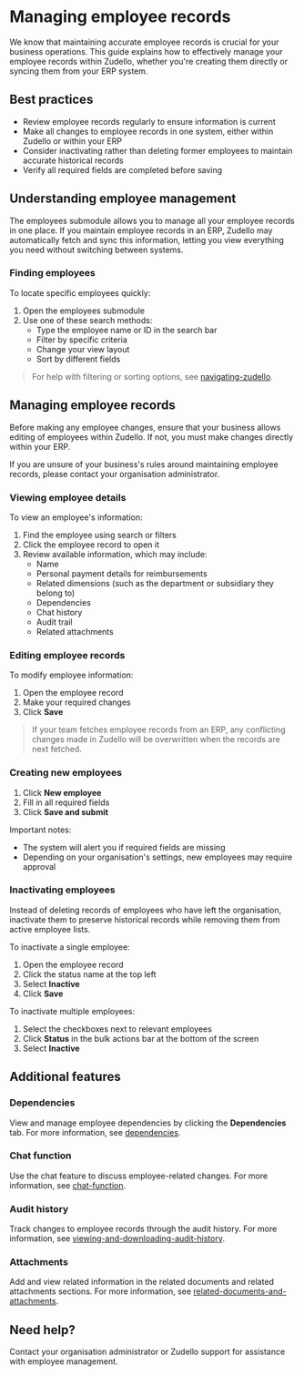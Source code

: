# Managing employee records

We know that maintaining accurate employee records is crucial for your business operations. This guide explains how to effectively manage your employee records within Zudello, whether you're creating them directly or syncing them from your ERP system.

## Best practices

- Review employee records regularly to ensure information is current
- Make all changes to employee records in one system, either within Zudello or within your ERP
- Consider inactivating rather than deleting former employees to maintain accurate historical records
- Verify all required fields are completed before saving

## Understanding employee management

The employees submodule allows you to manage all your employee records in one place. If you maintain employee records in an ERP, Zudello may automatically fetch and sync this information, letting you view everything you need without switching between systems.

### Finding employees

To locate specific employees quickly:

1. Open the employees submodule
2. Use one of these search methods:
    - Type the employee name or ID in the search bar
    - Filter by specific criteria
    - Change your view layout
    - Sort by different fields

> For help with filtering or sorting options, see [navigating-zudello](../getting-started-with-zudello/navigating-zudello.md).

## Managing employee records

Before making any employee changes, ensure that your business allows editing of employees within Zudello. If not, you must make changes directly within your ERP.

If you are unsure of your business's rules around maintaining employee records, please contact your organisation administrator.

### Viewing employee details

To view an employee's information:

1. Find the employee using search or filters
2. Click the employee record to open it
3. Review available information, which may include:
    - Name
    - Personal payment details for reimbursements
    - Related dimensions (such as the department or subsidiary they belong to)
    - Dependencies
    - Chat history
    - Audit trail
    - Related attachments

### Editing employee records

To modify employee information:

1. Open the employee record
2. Make your required changes
3. Click **Save**

> If your team fetches employee records from an ERP, any conflicting changes made in Zudello will be overwritten when the records are next fetched.

### Creating new employees

1. Click **New employee**
2. Fill in all required fields
3. Click **Save and submit**

Important notes:

- The system will alert you if required fields are missing
- Depending on your organisation's settings, new employees may require approval

### Inactivating employees

Instead of deleting records of employees who have left the organisation, inactivate them to preserve historical records while removing them from active employee lists.

To inactivate a single employee:

1. Open the employee record
2. Click the status name at the top left
3. Select **Inactive**
4. Click **Save**

To inactivate multiple employees:

1. Select the checkboxes next to relevant employees
2. Click **Status** in the bulk actions bar at the bottom of the screen
3. Select **Inactive**

## Additional features

### Dependencies

View and manage employee dependencies by clicking the **Dependencies** tab. For more information, see [dependencies](../business-rules/dependencies.md).

### Chat function

Use the chat feature to discuss employee-related changes. For more information, see [chat-function](../document-management/chat-function.md).

### Audit history

Track changes to employee records through the audit history. For more information, see [viewing-and-downloading-audit-history](../document-management/viewing-and-downloading-audit-history.md).

### Attachments

Add and view related information in the related documents and related attachments sections. For more information, see [related-documents-and-attachments](../document-management/related-documents-and-attachments.md).

## Need help?

Contact your organisation administrator or Zudello support for assistance with employee management.